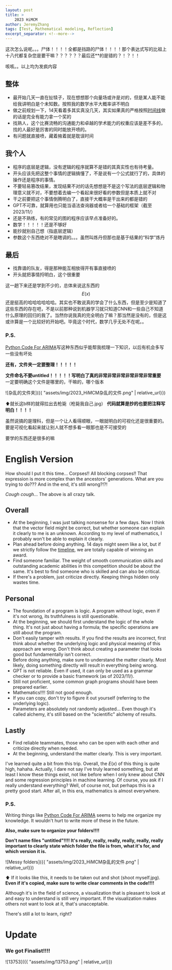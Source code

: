 ```yaml
---
layout: post
title: >
    2023 HiMCM
author: JeremyZhang
tags: [Test, Mathematical modeling, Reflection]
excerpt_separator: <!--more-->
---
```

这次怎么说呢。。。尸体！！！！全都是挡路的尸体！！！！那个表达式写的比祖上十八代都复杂您是要干嘛？？？？？？最后还**的是错的？！？！！
<!--more-->
咳咳。。以上均为发疯内容
## 整体
- 最开始几天一直在扯犊子，现在想想那个向量场或许是对的，但是某人能不能给我讲明白是个未知数。按照我的数学水平大概率讲不明白
- 做之前规划一下，14天看着多其实真没几天，其实如果真的严格按照[时间线](https://jeremyzxi.github.io/2023/10/23/HiMCM-Time.html)做的话是完全有能力拿一个奖的
- 找熟人，这个比赛流畅的沟通能力和卓越的学术能力的权重应该是差不多的，找的人最好是厉害的同时能放开喷的。
- 有问题就直接喷，藏着掖着就是耽误时间

## 我个人
- 程序的底层是逻辑，没有逻辑的程序就算不是错的其真实性也有待考量。
- 开头应该先把这整个事情的逻辑搞懂了，不是说有一个公式就行了的，具体的操作还是程序的事情。
- 不要轻易篡改结果，发现结果不对的话先想想是不是这个写法的底层逻辑和物理意义就不对，不要想着去编一个看起来很好看的参数但是本质上就不对
- 干之前要把这个事情倒腾明白了，直接干大概率是干出来的都是错的
- GPT不可靠，就算用也只能当语法查询器或者给一个基础的框架（截至2023/11/）
- 还是不熟练，有的常见的图的程序应该早点准备好的。
- 数学！！！！！还是不够好
- 能抄就别自己想（指底层逻辑）
- 参数这个东西绝对不是瞎调的。。。虽然叫炼丹但那也是基于结果的“科学”炼丹
## 最后
- 找靠谱的队友，得是那种能互相放得开有事直接喷的
- 开头就把事情捋明白，这个很重要

这一趟下来还是学到不少的，总体来说这东西的 $$E(x)$$ 还是挺高的哈哈哈哈哈哈。其实也不敢说真的学会了什么东西，但是至少是知道了这些东西的存在吧，不是以前那种说到机器学习就只知道CNN和一些自己不知道什么原理的回归的我了。当然你说我真的完全明白了嘛？那当然是没有的，但是这或许算是一个比较好的开始吧。毕竟这个时代，数学几乎无处不在呢。。


### P.S.
[Python Code For ARIMA](https://jeremyzxi.github.io/2023/10/16/ARIMA-code.html)写这种东西似乎能帮我梳理一下知识，以后有机会多写一些没有坏处

**还有，文件夹一定要整理！！！！！**

**文件命名不要untitled！！！！！写明白了真的非常非常非常非常非常非常重要** 一定要明确这个文件是哪里的，干嘛的，哪个版本

![杂乱的文件夹]({{ "assets/img/2023_HiMCM杂乱的文件.png" | relative_url}})

⬆️就长这b样的就得拉出去枪毙（枪毙我自己.jpg）
**代码就算是抄的也要把注释写明白！！！！**

虽然说搞的是理科，但是一个让人看得顺眼，一眼就明白的可视化还是很重要的。要是可视化看起来就让别人就不想多看一眼那也是不可接受的

要学的东西还是很多的嘛

# English Version
How should I put it this time... Corpses!! All blocking corpses!! That expression is more complex than the ancestors' generations. What are you trying to do??? And in the end, it's still wrong?!?!

*Cough* *cough*... The above is all crazy talk.

## Overall
- At the beginning, I was just talking nonsense for a few days. Now I think that the vector field might be correct, but whether someone can explain it clearly to me is an unknown. According to my level of mathematics, I probably won't be able to explain it clearly.
- Plan ahead before doing anything. 14 days might seem like a lot, but if we strictly follow the [timeline](https://jeremyzxi.github.io/2023/10/23/HiMCM-Time.html), we are totally capable of winning an award.
- Find someone familiar. The weight of smooth communication skills and outstanding academic abilities in this competition should be about the same. It's best to find someone who is skilled and can also be critical.
- If there's a problem, just criticize directly. Keeping things hidden only wastes time.

## Personal
- The foundation of a program is logic. A program without logic, even if it's not wrong, its truthfulness is still questionable.
- At the beginning, we should first understand the logic of the whole thing. It's not just about having a formula; the specific operations are still about the program.
- Don't easily tamper with results. If you find the results are incorrect, first think about whether the underlying logic and physical meaning of this approach are wrong. Don't think about creating a parameter that looks good but fundamentally isn't correct.
- Before doing anything, make sure to understand the matter clearly. Most likely, doing something directly will result in everything being wrong.
- GPT is not reliable. Even if used, it can only be used as a grammar checker or to provide a basic framework (as of 2023/11/).
- Still not proficient, some common graph programs should have been prepared earlier.
- Mathematics!!!! Still not good enough.
- If you can copy, don't try to figure it out yourself (referring to the underlying logic).
- Parameters are absolutely not randomly adjusted... Even though it's called alchemy, it's still based on the "scientific" alchemy of results.

## Lastly
- Find reliable teammates, those who can be open with each other and criticize directly when needed.
- At the beginning, understand the matter clearly. This is very important.

I've learned quite a bit from this trip. Overall, the $E(x)$ of this thing is quite high, hahaha. Actually, I dare not say I've truly learned something, but at least I know these things exist, not like before when I only knew about CNN and some regression principles in machine learning. Of course, you ask if I really understand everything? Well, of course not, but perhaps this is a pretty good start. After all, in this era, mathematics is almost everywhere.

### P.S.
Writing things like [Python Code For ARIMA](https://jeremyzxi.github.io/2023/10/16/ARIMA-code.html) seems to help me organize my knowledge. It wouldn't hurt to write more of these in the future.

**Also, make sure to organize your folders!!!!**

**Don't name files "untitled"!!!! It's really, really, really, really, really, really important to clearly state which folder the file is from, what it's for, and which version it is.**

![Messy folders]({{ "assets/img/2023_HiMCM杂乱的文件.png" | relative_url}})

⬆️ If it looks like this, it needs to be taken out and shot (shoot myself.jpg).
**Even if it's copied, make sure to write clear comments in the code!!!!**

Although it's in the field of science, a visualization that is pleasant to look at and easy to understand is still very important. If the visualization makes others not want to look at it, that's unacceptable.

There's still a lot to learn, right?


# Update
### We got Finalist!!!! 
![13753]({{ "assets/img/13753.png" | relative_url}})
